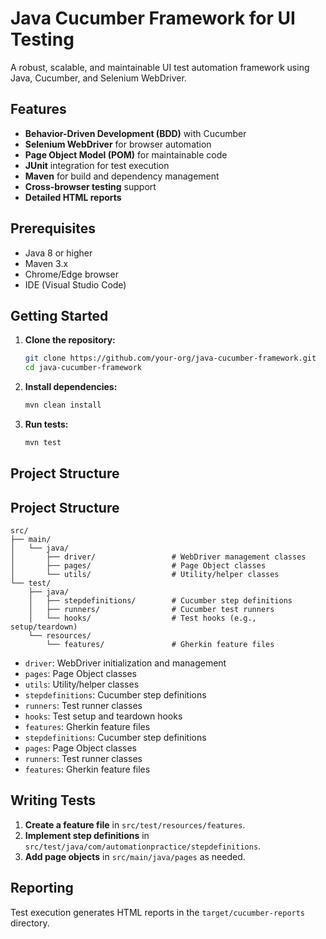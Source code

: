 # Java Cucumber Framework for UI Testing

A robust, scalable, and maintainable UI test automation framework using Java, Cucumber, and Selenium WebDriver.

## Features

- **Behavior-Driven Development (BDD)** with Cucumber
- **Selenium WebDriver** for browser automation
- **Page Object Model (POM)** for maintainable code
- **JUnit** integration for test execution
- **Maven** for build and dependency management
- **Cross-browser testing** support
- **Detailed HTML reports**

## Prerequisites

- Java 8 or higher
- Maven 3.x
- Chrome/Edge browser
- IDE (Visual Studio Code)

## Getting Started

1. **Clone the repository:**

   ```bash
   git clone https://github.com/your-org/java-cucumber-framework.git
   cd java-cucumber-framework
   ```

2. **Install dependencies:**

   ```bash
   mvn clean install
   ```

3. **Run tests:**
   ```bash
   mvn test
   ```

## Project Structure

## Project Structure

```plaintext
src/
├── main/
│   └── java/
│       ├── driver/                 # WebDriver management classes
│       ├── pages/                  # Page Object classes
│       └── utils/                  # Utility/helper classes
└── test/
    ├── java/
    │   ├── stepdefinitions/        # Cucumber step definitions
    │   ├── runners/                # Cucumber test runners
    │   └── hooks/                  # Test hooks (e.g., setup/teardown)
    └── resources/
        └── features/               # Gherkin feature files
```

- `driver`: WebDriver initialization and management
- `pages`: Page Object classes
- `utils`: Utility/helper classes
- `stepdefinitions`: Cucumber step definitions
- `runners`: Test runner classes
- `hooks`: Test setup and teardown hooks
- `features`: Gherkin feature files
- `stepdefinitions`: Cucumber step definitions
- `pages`: Page Object classes
- `runners`: Test runner classes
- `features`: Gherkin feature files

## Writing Tests

1. **Create a feature file** in `src/test/resources/features`.
2. **Implement step definitions** in `src/test/java/com/automationpractice/stepdefinitions`.
3. **Add page objects** in `src/main/java/pages` as needed.

## Reporting

Test execution generates HTML reports in the `target/cucumber-reports` directory.
